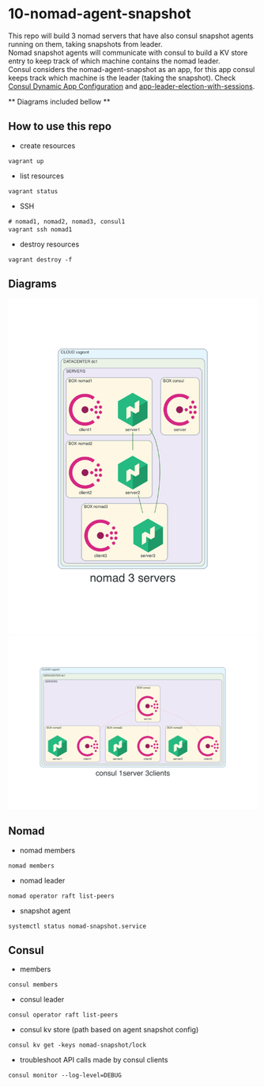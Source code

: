 # 10-nomad-agent-snapshot
This repo will build 3 nomad servers that have also consul snapshot agents running on them, taking snapshots from leader.  
Nomad snapshot agents will communicate with consul to build a KV store entry to keep track of which machine contains the nomad leader.    
Consul considers the nomad-agent-snapshot as an app, for this app consul keeps track which machine is the leader (taking the snapshot).
Check [Consul Dynamic App Configuration](https://www.consul.io/docs/dynamic-app-config/sessions#session-design) and [app-leader-election-with-sessions](https://learn.hashicorp.com/tutorials/consul/application-leader-elections).

** Diagrams included bellow **

## How to use this repo
- create resources
```console
vagrant up
```

- list resources
```console
vagrant status
```

- SSH
```console
# nomad1, nomad2, nomad3, consul1
vagrant ssh nomad1
```

- destroy resources
```console
vagrant destroy -f
```

## Diagrams
![nomad](./diagram/nomad.png)
![consul](./diagram/consul.png)

## Nomad
- nomad members
```console
nomad members
```

- nomad leader
```console
nomad operator raft list-peers
```

- snapshot agent
```console
systemctl status nomad-snapshot.service
```

## Consul
- members
```console
consul members
```

- consul leader
```console
consul operator raft list-peers
```

- consul kv store (path based on agent snapshot config)
```console
consul kv get -keys nomad-snapshot/lock
```

- troubleshoot API calls made by consul clients
```console
consul monitor --log-level=DEBUG
```